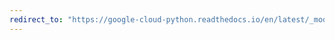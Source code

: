 ```yaml
---
redirect_to: "https://google-cloud-python.readthedocs.io/en/latest/_modules/google/cloud/videointelligence_v1beta1/gapic/video_intelligence_service_client.html"
---
```


